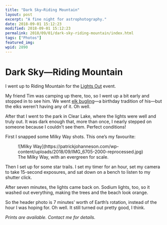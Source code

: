 ```yaml
---
title: "Dark Sky—Riding Mountain"
layout: post
excerpt: "A fine night for astrophotography."
date: 2018-09-01 15:12:23
modified: 2018-09-01 15:12:23
permalink: 2018/09/01/dark-sky-riding-mountain/index.html
tags: ["Photos"]
featured_img: 
wpid: 2890
---
```


# Dark Sky—Riding Mountain

I went up to Riding Mountain for the [Lights Out](https://www.pc.gc.ca/en/pn-np/mb/riding/activ/activites-events/ciel-etoile-sky) event.

My friend Tim was camping up there, too, so I went up a bit early and stopped in to see him. We went [elk bugling](https://www.purehunting.com/elk-calls-elk-calling-101/)—a birthday tradition of his—but the elks weren’t having any of it. Oh well.

After that I went to the park in Clear Lake, where the lights were well and truly out. It was dark enough that, more than once, I nearly stepped on someone because I couldn’t see them. Perfect conditions!

First I snapped some Milky Way shots. This one’s my favourite:

<figure class="wp-block-image">![Milky Way](https://patrickjohanneson.com/wp-content/uploads/2018/09/IMG_6705-2000-reprocessed.jpg)<figcaption>The Milky Way, with an evergreen for scale.</figcaption></figure>Then I set up for some star trails. I set my timer for an hour, set my camera to take 15-second exposures, and sat down on a bench to listen to my shutter click.

After seven minutes, the lights came back on. Sodium lights, too, so it washed out everything, making the trees and the beach look orange.

So the header photo is 7 minutes’ worth of Earth’s rotation, instead of the hour I was hoping for. Oh well. It still turned out pretty good, I think.

*Prints are available. Contact me for details.*